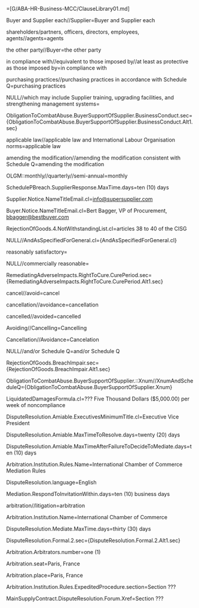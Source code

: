 =[G/ABA-HR-Business-MCC/ClauseLibrary01.md]

Buyer and Supplier each//Supplier=Buyer and Supplier each

shareholders/partners, officers, directors, employees, agents//agents=agents

the other party//Buyer=the other party

in compliance with//equivalent to those imposed by//at least as protective as those imposed by=in compliance with

purchasing practices//purchasing practices in accordance with Schedule Q=purchasing practices

NULL//which may include Supplier training, upgrading facilities, and strengthening management systems=</a>

ObligationToCombatAbuse.BuyerSupportOfSupplier.BusinessConduct.sec={ObligationToCombatAbuse.BuyerSupportOfSupplier.BusinessConduct.Alt1.sec}

applicable law//applicable law and International Labour Organisation norms=applicable law

amending the modification//amending the modification consistent with Schedule Q=amending the modification

OLGM::monthly//quarterly//semi-annual=monthly

SchedulePBreach.SupplierResponse.MaxTime.days=ten (10) days

Supplier.Notice.NameTitleEmail.cl=info@supersupplier.com

Buyer.Notice.NameTitleEmail.cl=Bert Bagger, VP of Procurement, bbagger@bestbuyer.com

RejectionOfGoods.4.NotWithstandingList.cl=articles 38 to 40 of the CISG

NULL//AndAsSpecifiedForGeneral.cl={AndAsSpecifiedForGeneral.cl}

reasonably satisfactory=</i>

NULL//commercially reasonable=</i>

RemediatingAdverseImpacts.RightToCure.CurePeriod.sec={RemediatingAdverseImpacts.RightToCure.CurePeriod.Alt1.sec}

cancel//avoid=cancel

cancellation//avoidance=cancellation

cancelled//avoided=cancelled

Avoiding//Cancelling=Cancelling

Cancellation//Avoidance=Cancelation

NULL//and/or Schedule Q=and/or Schedule Q

RejectionOfGoods.BreachImpair.sec={RejectionOfGoods.BreachImpair.Alt1.sec}

ObligationToCombatAbuse.BuyerSupportOfSupplier.::Xnum//XnumAndScheduleQ={ObligationToCombatAbuse.BuyerSupportOfSupplier.Xnum}

LiquidatedDamagesFormula.cl=??? Five Thousand Dollars ($5,000.00) per week of noncompliance

DisputeResolution.Amiable.ExecutivesMinimumTitle.cl=Executive Vice President

DisputeResolution.Amiable.MaxTimeToResolve.days=twenty (20) days

DisputeResolution.Amiable.MaxTimeAfterFailureToDecideToMediate.days=ten (10) days

Arbitration.Institution.Rules.Name=International Chamber of Commerce Mediation Rules

DisputeResolution.language=English

Mediation.RespondToInvitationWithin.days=ten (10) business days

arbitration//litigation=arbitration

Arbitration.Institution.Name=International Chamber of Commerce

DisputeResolution.Mediate.MaxTime.days=thirty (30) days

DisputeResolution.Formal.2.sec={DisputeResolution.Formal.2.Alt1.sec}

Arbitration.Arbitrators.number=one (1)

Arbitration.seat=Paris, France

Arbitration.place=Paris, France

Arbitration.Institution.Rules.ExpeditedProcedure.section=Section ???

MainSupplyContract.DisputeResolution.Forum.Xref=Section ???
